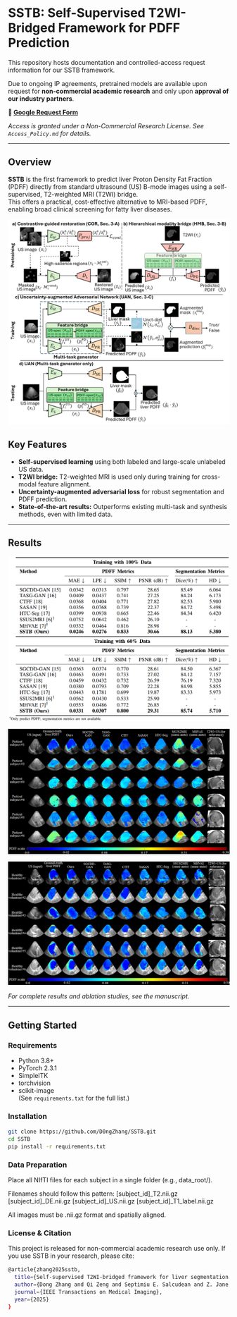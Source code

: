 # SSTB: Self-Supervised T2WI-Bridged Framework for PDFF Prediction

This repository hosts documentation and controlled-access request information for our SSTB framework.

Due to ongoing IP agreements, pretrained models are available upon request for **non-commercial academic research** and only upon **approval of our industry partners**.

**🔗 [Google Request Form](https://docs.google.com/forms/d/e/1FAIpQLSds-WYsSX7jaM6EVQFzyb7AwtfYgk3hCcZBr3_IivItah9wYQ/viewform?usp=sharing&ouid=100817192501032993715)**
  
*Access is granted under a Non-Commercial Research License. See `Access_Policy.md` for details.*

---

## Overview

**SSTB** is the first framework to predict liver Proton Density Fat Fraction (PDFF) directly from standard ultrasound (US) B-mode images using a self-supervised, T2-weighted MRI (T2WI) bridge.  
This offers a practical, cost-effective alternative to MRI-based PDFF, enabling broad clinical screening for fatty liver diseases.

![Alt Text](doc/framework.png)

## Key Features

- **Self-supervised learning** using both labeled and large-scale unlabeled US data.
- **T2WI bridge:** T2-weighted MRI is used only during training for cross-modal feature alignment.
- **Uncertainty-augmented adversarial loss** for robust segmentation and PDFF prediction.
- **State-of-the-art results:** Outperforms existing multi-task and synthesis methods, even with limited data.

---

## Results

![Alt Text](doc/Result0.png)

![Alt Text](doc/Result1.png)

![Alt Text](doc/Result2.png)

*For complete results and ablation studies, see the manuscript.*

---

## Getting Started

### Requirements

- Python 3.8+
- PyTorch 2.3.1
- SimpleITK
- torchvision
- scikit-image  
(See `requirements.txt` for the full list.)

### Installation

```bash
git clone https://github.com/D0ngZhang/SSTB.git
cd SSTB
pip install -r requirements.txt
```

### Data Preparation
Place all NIfTI files for each subject in a single folder (e.g., data_root/).

Filenames should follow this pattern:
[subject_id]_T2.nii.gz
[subject_id]_DE.nii.gz
[subject_id]_US.nii.gz
[subject_id]_T1_label.nii.gz

All images must be .nii.gz format and spatially aligned.


### License & Citation
This project is released for non-commercial academic research use only.
If you use SSTB in your research, please cite:
```bash
@article{zhang2025sstb,
  title={Self-supervised T2WI-bridged framework for liver segmentation and PDFF prediction from US images},
  author={Dong Zhang and Qi Zeng and Septimiu E. Salcudean and Z. Jane Wang},
  journal={IEEE Transactions on Medical Imaging},
  year={2025}
}
```

